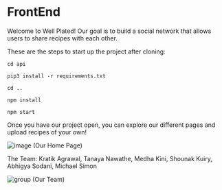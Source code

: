 # FrontEnd

Welcome to Well Plated! Our goal is to build a social network that allows users to share recipes with each other. 


These are the steps to start up the project after cloning:

`cd api`

`pip3 install -r requirements.txt`

`cd ..`

`npm install`

`npm start`

Once you have our project open, you can explore our different pages and upload recipes of your own!

![image](https://user-images.githubusercontent.com/75349834/120712382-659df300-c475-11eb-9ba5-6d713641f477.png)
(Our Home Page)


The Team:
Kratik Agrawal,
Tanaya Nawathe,
Medha Kini,
Shounak Kuiry,
Abhigya Sodani,
Michael Simon

![group](https://user-images.githubusercontent.com/75349834/120722645-efa18800-c484-11eb-9a25-eb3dbb2adeec.jpg)
(Our Team)
